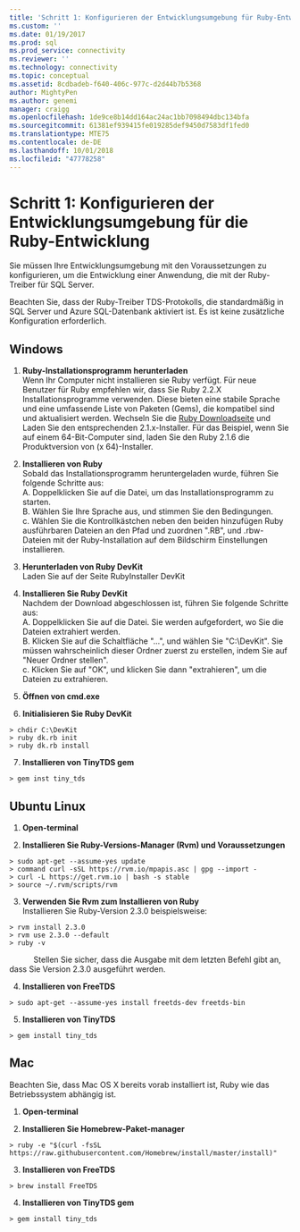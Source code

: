 ```yaml
---
title: 'Schritt 1: Konfigurieren der Entwicklungsumgebung für Ruby-Entwicklung | Microsoft-Dokumentation'
ms.custom: ''
ms.date: 01/19/2017
ms.prod: sql
ms.prod_service: connectivity
ms.reviewer: ''
ms.technology: connectivity
ms.topic: conceptual
ms.assetid: 8cdbadeb-f640-406c-977c-d2d44b7b5368
author: MightyPen
ms.author: genemi
manager: craigg
ms.openlocfilehash: 1de9ce8b14dd164ac24ac1bb7098494dbc134bfa
ms.sourcegitcommit: 61381ef939415fe019285def9450d7583df1fed0
ms.translationtype: MTE75
ms.contentlocale: de-DE
ms.lasthandoff: 10/01/2018
ms.locfileid: "47778258"
---
```

# <a name="step-1-configure-development-environment-for-ruby-development"></a>Schritt 1: Konfigurieren der Entwicklungsumgebung für die Ruby-Entwicklung
Sie müssen Ihre Entwicklungsumgebung mit den Voraussetzungen zu konfigurieren, um die Entwicklung einer Anwendung, die mit der Ruby-Treiber für SQL Server.    
  
Beachten Sie, dass der Ruby-Treiber TDS-Protokolls, die standardmäßig in SQL Server und Azure SQL-Datenbank aktiviert ist.  Es ist keine zusätzliche Konfiguration erforderlich.  
  
  
## <a name="windows"></a>Windows  
  
1.  **Ruby-Installationsprogramm herunterladen**  
Wenn Ihr Computer nicht installieren sie Ruby verfügt. Für neue Benutzer für Ruby empfehlen wir, dass Sie Ruby 2.2.X Installationsprogramme verwenden. Diese bieten eine stabile Sprache und eine umfassende Liste von Paketen (Gems), die kompatibel sind und aktualisiert werden. Wechseln Sie die [Ruby Downloadseite](http://rubyinstaller.org/downloads/) und Laden Sie den entsprechenden 2.1.x-Installer. Für das Beispiel, wenn Sie auf einem 64-Bit-Computer sind, laden Sie den Ruby 2.1.6 die Produktversion von (x 64)-Installer.   
  
2.  **Installieren von Ruby**  
Sobald das Installationsprogramm heruntergeladen wurde, führen Sie folgende Schritte aus:  
A. Doppelklicken Sie auf die Datei, um das Installationsprogramm zu starten.  
B. Wählen Sie Ihre Sprache aus, und stimmen Sie den Bedingungen.  
c.  Wählen Sie die Kontrollkästchen neben den beiden hinzufügen Ruby ausführbaren Dateien an den Pfad und zuordnen ".RB", und .rbw-Dateien mit der Ruby-Installation auf dem Bildschirm Einstellungen installieren.  
  
3.  **Herunterladen von Ruby DevKit**  
Laden Sie auf der Seite RubyInstaller DevKit  
  
4.  **Installieren Sie Ruby DevKit**  
Nachdem der Download abgeschlossen ist, führen Sie folgende Schritte aus:  
A. Doppelklicken Sie auf die Datei. Sie werden aufgefordert, wo Sie die Dateien extrahiert werden.  
B. Klicken Sie auf die Schaltfläche "...", und wählen Sie "C:\DevKit". Sie müssen wahrscheinlich dieser Ordner zuerst zu erstellen, indem Sie auf "Neuer Ordner stellen".  
c. Klicken Sie auf "OK", und klicken Sie dann "extrahieren", um die Dateien zu extrahieren.  
  
5. **Öffnen von cmd.exe**  
  
6. **Initialisieren Sie Ruby DevKit**  
```  
> chdir C:\DevKit  
> ruby dk.rb init  
> ruby dk.rb install  
```  
  
7.  **Installieren von TinyTDS gem**  
```  
> gem inst tiny_tds
```  
  
## <a name="ubuntu-linux"></a>Ubuntu Linux  
  
1. **Open-terminal**  
  
2. **Installieren Sie Ruby-Versions-Manager (Rvm) und Voraussetzungen**  
```  
> sudo apt-get --assume-yes update  
> command curl -sSL https://rvm.io/mpapis.asc | gpg --import -  
> curl -L https://get.rvm.io | bash -s stable  
> source ~/.rvm/scripts/rvm  
```  
   
3. **Verwenden Sie Rvm zum Installieren von Ruby**  
Installieren Sie Ruby-Version 2.3.0 beispielsweise:  
```  
> rvm install 2.3.0  
> rvm use 2.3.0 --default  
> ruby -v  
```  
&nbsp;&nbsp;&nbsp;&nbsp;&nbsp;&nbsp;&nbsp;&nbsp;&nbsp;&nbsp;&nbsp;Stellen Sie sicher, dass die Ausgabe mit dem letzten Befehl gibt an, dass Sie Version 2.3.0 ausgeführt werden.  
  
4.  **Installieren von FreeTDS**  
```  
> sudo apt-get --assume-yes install freetds-dev freetds-bin  
```  
  
5.  **Installieren von TinyTDS**  
```  
> gem install tiny_tds  
```  
  
## <a name="mac"></a>Mac  
  
Beachten Sie, dass Mac OS X bereits vorab installiert ist, Ruby wie das Betriebssystem abhängig ist.    
  
1.  **Open-terminal**  
  
2. **Installieren Sie Homebrew-Paket-manager**  
```  
> ruby -e "$(curl -fsSL https://raw.githubusercontent.com/Homebrew/install/master/install)"  
```  
  
3.  **Installieren von FreeTDS**  
```  
> brew install FreeTDS  
```  
  
4.  **Installieren von TinyTDS gem**  
```  
> gem install tiny_tds  
```
